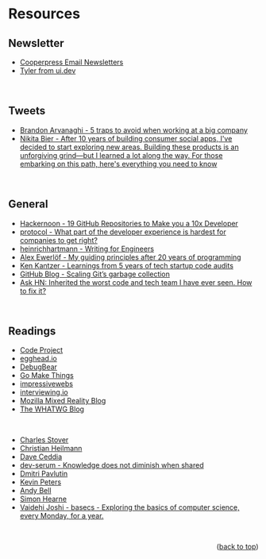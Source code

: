 <div id="top"></div>

# Resources

## Newsletter

- [Cooperpress Email Newsletters](https://cooperpress.com/publications/)
- [Tyler from ui.dev](https://bytes.dev/)

&nbsp;

## Tweets

- [Brandon Arvanaghi - 5 traps to avoid when working at a big company](https://twitter.com/arvanaghi/status/1504523654801022987)
- [Nikita Bier - After 10 years of building consumer social apps, I've decided to start exploring new areas. Building these products is an unforgiving grind—but I learned a lot along the way. For those embarking on this path, here's everything you need to know](https://twitter.com/nikitabier/status/1481118406749220868)

&nbsp;

## General

- [Hackernoon - 19 GitHub Repositories to Make you a 10x Developer](https://hackernoon.com/19-github-repositories-to-make-you-a-10x-developer)
- [protocol - What part of the developer experience is hardest for companies to get right?](https://www.protocol.com/braintrust/developer-experience-hardest-challenges)
- [heinrichhartmann - Writing for Engineers](https://www.heinrichhartmann.com/posts/writing/)
- [Alex Ewerlöf - My guiding principles after 20 years of programming](https://alexewerlof.medium.com/my-guiding-principles-after-20-years-of-programming-a087dc55596c)
- [Ken Kantzer - Learnings from 5 years of tech startup code audits](https://kenkantzer.com/learnings-from-5-years-of-tech-startup-code-audits/)
- [GitHub Blog - Scaling Git’s garbage collection](https://github.blog/2022-09-13-scaling-gits-garbage-collection/)
- [Ask HN: Inherited the worst code and tech team I have ever seen. How to fix it?](https://news.ycombinator.com/item?id=32883596)

&nbsp;

## Readings

- [Code Project](https://www.codeproject.com/)
- [egghead.io](https://egghead.io/blog)
- [DebugBear](https://www.debugbear.com/blog)
- [Go Make Things](https://gomakethings.com/articles/)
- [impressivewebs](https://www.impressivewebs.com/)
- [interviewing.io](https://blog.interviewing.io/)
- [Mozilla Mixed Reality Blog](https://blog.mozvr.com/)
- [The WHATWG Blog](https://blog.whatwg.org/)

&nbsp;

- [Charles Stover](https://charles-stover.medium.com/)
- [Christian Heilmann](https://christianheilmann.com/)
- [Dave Ceddia](https://daveceddia.com/archives/)
- [dev-serum - Knowledge does not diminish when shared](https://blog.devserum.com/)
- [Dmitri Pavlutin](https://dmitripavlutin.com/)
- [Kevin Peters](https://www.kevinpeters.net/)
- [Andy Bell](https://piccalil.li/blog/)
- [Simon Hearne](https://simonhearne.com/)
- [Vaidehi Joshi - basecs - Exploring the basics of computer science, every Monday, for a year.](https://medium.com/basecs)

&nbsp;

<p align="right">(<a href="#top">back to top</a>)</p>

&nbsp;
